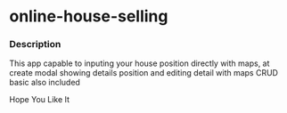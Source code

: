 # online-house-selling

### Description
This app capable to inputing your house position directly with maps, at create modal
showing details position and editing detail with maps
CRUD basic also included

Hope You Like It
